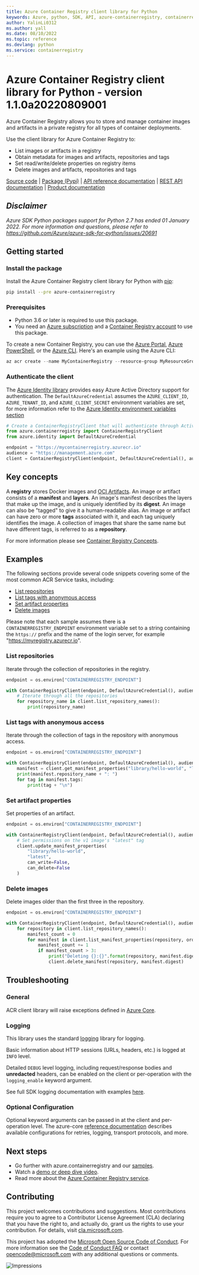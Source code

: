 ```yaml
---
title: Azure Container Registry client library for Python
keywords: Azure, python, SDK, API, azure-containerregistry, containerregistry
author: YalinLi0312
ms.author: yall
ms.date: 08/10/2022
ms.topic: reference
ms.devlang: python
ms.service: containerregistry
---
```

# Azure Container Registry client library for Python - version 1.1.0a20220809001 


Azure Container Registry allows you to store and manage container images and artifacts in a private registry for all types of container deployments.

Use the client library for Azure Container Registry to:

- List images or artifacts in a registry
- Obtain metadata for images and artifacts, repositories and tags
- Set read/write/delete properties on registry items
- Delete images and artifacts, repositories and tags

[Source code][source] | [Package (Pypi)][package] | [API reference documentation][docs] | [REST API documentation][rest_docs] | [Product documentation][product_docs]

## _Disclaimer_

_Azure SDK Python packages support for Python 2.7 has ended 01 January 2022. For more information and questions, please refer to https://github.com/Azure/azure-sdk-for-python/issues/20691_

## Getting started

### Install the package

Install the Azure Container Registry client library for Python with [pip][pip_link]:

```bash
pip install --pre azure-containerregistry
```

### Prerequisites

* Python 3.6 or later is required to use this package.
* You need an [Azure subscription][azure_sub] and a [Container Registry account][container_registry_docs] to use this package.

To create a new Container Registry, you can use the [Azure Portal][container_registry_create_portal],
[Azure PowerShell][container_registry_create_ps], or the [Azure CLI][container_registry_create_cli].
Here's an example using the Azure CLI:

```Powershell
az acr create --name MyContainerRegistry --resource-group MyResourceGroup --location westus --sku Basic
```

### Authenticate the client

The [Azure Identity library][identity] provides easy Azure Active Directory support for authentication. The `DefaultAzureCredential` assumes the `AZURE_CLIENT_ID`, `AZURE_TENANT_ID`, and `AZURE_CLIENT_SECRET` environment variables are set, for more information refer to the [Azure Identity environment variables section](https://github.com/Azure/azure-sdk-for-python/tree/main/sdk/identity/azure-identity#environment-variables)

```python
# Create a ContainerRegistryClient that will authenticate through Active Directory
from azure.containerregistry import ContainerRegistryClient
from azure.identity import DefaultAzureCredential

endpoint = "https://mycontainerregistry.azurecr.io"
audience = "https://management.azure.com"
client = ContainerRegistryClient(endpoint, DefaultAzureCredential(), audience=audience)
```

## Key concepts

A **registry** stores Docker images and [OCI Artifacts](https://opencontainers.org/).  An image or artifact consists of a **manifest** and **layers**.  An image's manifest describes the layers that make up the image, and is uniquely identified by its **digest**.  An image can also be "tagged" to give it a human-readable alias.  An image or artifact can have zero or more **tags** associated with it, and each tag uniquely identifies the image.  A collection of images that share the same name but have different tags, is referred to as a **repository**.

For more information please see [Container Registry Concepts](/azure/container-registry/container-registry-concepts).


## Examples

The following sections provide several code snippets covering some of the most common ACR Service tasks, including:

- [List repositories](#list-repositories)
- [List tags with anonymous access](#list-tags-with-anonymous-access)
- [Set artifact properties](#set-artifact-properties)
- [Delete images](#delete-images)

Please note that each sample assumes there is a `CONTAINERREGISTRY_ENDPOINT` environment variable set to a string containing the `https://` prefix and the name of the login server, for example "https://myregistry.azurecr.io".

### List repositories

Iterate through the collection of repositories in the registry.

```python
endpoint = os.environ["CONTAINERREGISTRY_ENDPOINT"]

with ContainerRegistryClient(endpoint, DefaultAzureCredential(), audience="https://management.azure.com") as client:
    # Iterate through all the repositories
    for repository_name in client.list_repository_names():
        print(repository_name)
```

### List tags with anonymous access

Iterate through the collection of tags in the repository with anonymous access.

```python
endpoint = os.environ["CONTAINERREGISTRY_ENDPOINT"]

with ContainerRegistryClient(endpoint, DefaultAzureCredential(), audience="https://management.azure.com") as client:
    manifest = client.get_manifest_properties("library/hello-world", "latest")
    print(manifest.repository_name + ": ")
    for tag in manifest.tags:
        print(tag + "\n")
```

### Set artifact properties

Set properties of an artifact.

```python
endpoint = os.environ["CONTAINERREGISTRY_ENDPOINT"]

with ContainerRegistryClient(endpoint, DefaultAzureCredential(), audience="https://management.azure.com") as client:
    # Set permissions on the v1 image's "latest" tag
    client.update_manifest_properties(
        "library/hello-world",
        "latest",
        can_write=False,
        can_delete=False
    )
```

### Delete images

Delete images older than the first three in the repository.

```python
endpoint = os.environ["CONTAINERREGISTRY_ENDPOINT"]

with ContainerRegistryClient(endpoint, DefaultAzureCredential(), audience="https://management.azure.com") as client:
    for repository in client.list_repository_names():
        manifest_count = 0
        for manifest in client.list_manifest_properties(repository, order_by=ArtifactManifestOrder.LAST_UPDATED_ON_DESCENDING):
            manifest_count += 1
            if manifest_count > 3:
                print("Deleting {}:{}".format(repository, manifest.digest))
                client.delete_manifest(repository, manifest.digest)
```

## Troubleshooting

### General
ACR client library will raise exceptions defined in [Azure Core][azure_core_exceptions].

### Logging
This library uses the standard
[logging][python_logging] library for logging.

Basic information about HTTP sessions (URLs, headers, etc.) is logged at `INFO` level.

Detailed `DEBUG` level logging, including request/response bodies and **unredacted**
headers, can be enabled on the client or per-operation with the `logging_enable` keyword argument.

See full SDK logging documentation with examples [here][sdk_logging_docs].

### Optional Configuration

Optional keyword arguments can be passed in at the client and per-operation level.
The azure-core [reference documentation][azure_core_ref_docs]
describes available configurations for retries, logging, transport protocols, and more.

## Next steps

- Go further with azure.containerregistry and our [samples][samples].
- Watch a [demo or deep dive video](https://azure.microsoft.com/resources/videos/index/?service=container-registry).
- Read more about the [Azure Container Registry service](/azure/container-registry/container-registry-intro).

## Contributing

This project welcomes contributions and suggestions.  Most contributions require
you to agree to a Contributor License Agreement (CLA) declaring that you have
the right to, and actually do, grant us the rights to use your contribution. For
details, visit [cla.microsoft.com][cla].

This project has adopted the [Microsoft Open Source Code of Conduct][coc].
For more information see the [Code of Conduct FAQ][coc_faq]
or contact [opencode@microsoft.com][coc_contact] with any
additional questions or comments.

![Impressions](https://azure-sdk-impressions.azurewebsites.net/api/impressions/azure-sdk-for-python%2Fsdk%2Fcontainerregistry%2Fazure-containerregistry%2FREADME.png)

<!-- LINKS -->
[source]: https://github.com/Azure/azure-sdk-for-python/tree/main/sdk/containerregistry/azure-containerregistry
[package]: https://pypi.org/project/azure-containerregistry/
[docs]: https://azuresdkdocs.blob.core.windows.net/$web/python/azure-containerregistry/1.0.0b1/index.html
[rest_docs]: /rest/api/containerregistry/
[product_docs]:  /azure/container-registry
[pip_link]: https://pypi.org
[container_registry_docs]: /azure/container-registry/container-registry-intro
[container_registry_create_ps]: /azure/container-registry/container-registry-get-started-powershell
[container_registry_create_cli]: /azure/container-registry/container-registry-get-started-azure-cli
[container_registry_create_portal]: /azure/container-registry/container-registry-get-started-portal
[container_registry_concepts]: /azure/container-registry/container-registry-concepts
[azure_cli]: /cli/azure
[azure_sub]: https://azure.microsoft.com/free/
[identity]: https://github.com/Azure/azure-sdk-for-python/blob/main/sdk/identity/azure-identity/README.md
[samples]: https://github.com/Azure/azure-sdk-for-python/tree/main/sdk/containerregistry/azure-containerregistry/samples
[cla]: https://cla.microsoft.com
[coc]: https://opensource.microsoft.com/codeofconduct/
[coc_faq]: https://opensource.microsoft.com/codeofconduct/faq/
[coc_contact]: mailto:opencode@microsoft.com
[azure_core_ref_docs]: https://aka.ms/azsdk/python/core/docs
[azure_core_exceptions]: https://aka.ms/azsdk/python/core/docs#module-azure.core.exceptions
[python_logging]: https://docs.python.org/3/library/logging.html
[sdk_logging_docs]: /azure/developer/python/azure-sdk-logging


